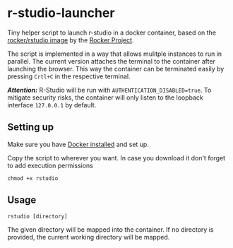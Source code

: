 # r-studio-launcher
Tiny helper script to launch r-studio in a docker container, based on the [rocker/rstudio image](https://hub.docker.com/r/rocker/rstudio) by the [Rocker Project](https://rocker-project.org/).

The script is implemented in a way that allows mulitple instances to run in parallel. The current version attaches the terminal to the container after launching the browser. This way the container can be terminated easily by pressing `Crtl+C` in the respective terminal.

**_Attention:_** R-Studio will be run with `AUTHENTICATION_DISABLED=true`. To mitigate security risks, the container will only listen to the loopback interface `127.0.0.1` by default.

## Setting up
Make sure you have [Docker installed](https://docs.docker.com/get-docker/) and set up.

Copy the script to wherever you want. In case you download it don't forget to add execution permissions
```console
chmod +x rstudio
```

## Usage
```console
rstudio [directory]
```

The given directory will be mapped into the container. If no directory is provided, the current working directory will be mapped.
